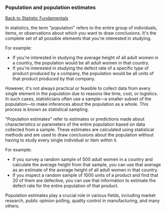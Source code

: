 ### Population and population estimates

[Back to Statistic Fundamentals](statistic_fundamentals.md)

In statistics, the term "population" refers to the entire group of individuals, items, or observations about which you want to draw conclusions. It's the complete set of all possible elements that you're interested in studying.

For example:
- If you're interested in studying the average height of all adult women in a country, the population would be all adult women in that country.
- If you're interested in studying the defect rate of a specific type of product produced by a company, the population would be all units of that product produced by that company.

However, it's not always practical or feasible to collect data from every single element in the population due to reasons like time, cost, or logistics. In such cases, statisticians often use a sample—a smaller subset of the population—to make inferences about the population as a whole. This process is known as statistical sampling.

"Population estimates" refer to estimates or predictions made about characteristics or parameters of the entire population based on data collected from a sample. These estimates are calculated using statistical methods and are used to draw conclusions about the population without having to study every single individual or item within it.

For example:
- If you survey a random sample of 500 adult women in a country and calculate the average height from that sample, you can use that average as an estimate of the average height of all adult women in that country.
- If you inspect a random sample of 1000 units of a product and find that 20 of them are defective, you can use that information to estimate the defect rate for the entire population of that product.

Population estimates play a crucial role in various fields, including market research, public opinion polling, quality control in manufacturing, and many others.